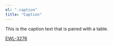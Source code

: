 ```yaml
---
el: ".caption"
title: "Caption"
---
```

This is the caption text that is paired with a table.

[EWL-3276](https://issues.ama-assn.org/browse/EWL-3276)